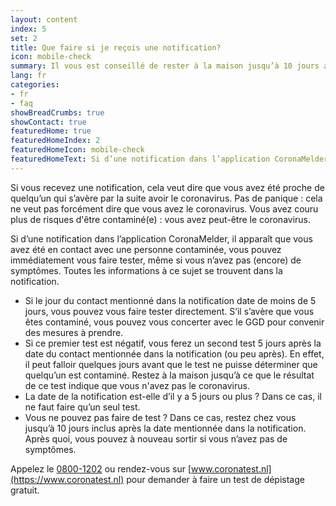 ```yaml
---
layout: content
index: 5
set: 2
title: Que faire si je reçois une notification?
icon: mobile-check
summary: Il vous est conseillé de rester à la maison jusqu’à 10 jours après la date du contact. Vous avez des symptômes? Faites-vous tester.
lang: fr
categories:
- fr
- faq
showBreadCrumbs: true
showContact: true
featuredHome: true
featuredHomeIndex: 2
featuredHomeIcon: mobile-check
featuredHomeText: Si d’une notification dans l’application CoronaMelder, il apparaît que vous avez été en contact avec une personne contaminée, vous pouvez immédiatement vous faire tester, même si vous n’avez pas (encore) de symptômes.
---
```

Si vous recevez une notification, cela veut dire que vous avez été proche de quelqu’un qui s’avère par la suite avoir le coronavirus. Pas de panique : cela ne veut pas forcément dire que vous avez le coronavirus. Vous avez couru plus de risques d'être contaminé(e) : vous avez peut-être le coronavirus.

Si d’une notification dans l’application CoronaMelder, il apparaît que vous avez été en contact avec une personne contaminée, vous pouvez immédiatement vous faire tester, même si vous n’avez pas (encore) de symptômes. Toutes les informations à ce sujet se trouvent dans la notification.

- Si le jour du contact mentionné dans la notification date de moins de 5 jours, vous pouvez vous faire tester directement. S’il s’avère que vous êtes contaminé, vous pouvez vous concerter avec le GGD pour convenir des mesures à prendre.
- Si ce premier test est négatif, vous ferez un second test 5 jours après la date du contact mentionnée dans la notification (ou peu après). En effet, il peut falloir quelques jours avant que le test ne puisse déterminer que quelqu’un est contaminé. Restez à la maison jusqu’à ce que le résultat de ce test indique que vous n'avez pas le coronavirus.
- La date de la notification est-elle d’il y a 5 jours ou plus ? Dans ce cas, il ne faut faire qu’un seul test. 
- Vous ne pouvez pas faire de test ? Dans ce cas, restez chez vous jusqu’à 10 jours inclus après la date mentionnée dans la notification. Après quoi, vous pouvez à nouveau sortir si vous n’avez pas de symptômes.

Appelez le [0800-1202](tel:+318001202) ou rendez-vous sur [www.coronatest.nl](https://www.coronatest.nl) pour demander à faire un test de dépistage gratuit.
